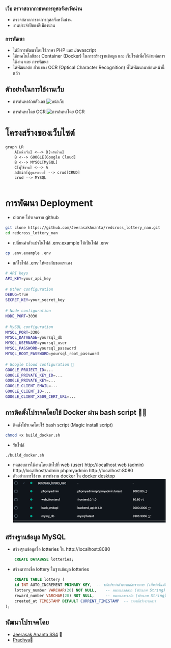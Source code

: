 ### เว็บ ตรวจสลากกาชาดการกุศลจังหวัดน่าน
- ตรวจสลากกาชาดการกุศลจังหวัดน่าน
- งานประจำปีของดีเมืองน่าน 
### การพัฒนา
- ได้มีการพัฒนาโดยใช้ภาษา PHP และ Javascript 
- ใช้เทคโนโลยีของ Container (Docker) ในการสร้างฐานข้อมูล และ เว็บไซต์เพื่อให้ง่ายต่อการใช้งาน และ การพัฒนา 
- ได้พัฒนาต่อ ส่วนของ OCR (Optical Character Recognition) ที่ได้พัฒนามาก่อนหน้านี้ เเล้ว
## ตัวอย่างในการใช้งานเว็บ
- การค้นหาด้วยตัวเลข
![หน้าเว็บ](./documents/doc.gif)

- การค้นหาโดย OCR
![การค้นหาโดย OCR](./documents/ocr.gif)
# โครงสร้างของเว็บไซต์
```mermaid
graph LR
    A[หน้าเว็บ] <--> B[หลังบ้าน]
    B <--> GOOGLE[Google Cloud]
    B <--> MYSQL[MySQL]
    C[ผู้ใช้งาน] <--> A
    admin[ผู้ดูแลระบบ] --> crud[CRUD]
    crud --> MYSQL
    
```
# การพัฒนา Deployment 
- clone โปรเจคจาก github 
```bash
git clone https://github.com/JeerasakAnanta/redcross_lottery_nan.git
cd redcross_lottery_nan 
```
- เปลี่ยนค่าตัวแปรในไฟล์ .env.example ให้เป็นไฟล์ .env
```bash
cp .env.example .env
```
- แก้ไขไฟล์ .env ให้ตรงกับของเราเอง
```bash
# API keys
API_KEY=your_api_key

# Other configuration
DEBUG=true
SECRET_KEY=your_secret_key

# Node configuration
NODE_PORT=3030

# MySQL configuration
MYSQL_PORT=3306
MYSQL_DATABASE=yoursql_db
MYSQL_USERNAME=yoursql_user
MYSQL_PASSWORD=yoursql_password
MYSQL_ROOT_PASSWORD=yoursql_root_password

# Google Cloud configuration 🤑
GOOGLE_PROJECT_ID=...
GOOGLE_PRIVATE_KEY_ID=...
GOOGLE_PRIVATE_KEY=...
GOOGLE_CLIENT_EMAIL=...
GOOGLE_CLIENT_ID=...
GOOGLE_CLIENT_X509_CERT_URL=...
```

## การติดตั้งโปรเจคโดยใช้ Docker ผ่าน bash script 🧙‍♂️
- ติดตั้งโปรเจคโดยใช้ bash script (Magic install script) 
```bash
chmod +x build_docker.sh
```
- รันไฟล์
```bash
./build_docker.sh
```
- ทดสอบการใช้งานโดยเข้าไปที่
web (user) http://localhost
web (admin) http://localhost/admin
phpmyadmin http://localhost:8080
- ตัวอย่างการใช้งาน การทำงาน docker ใน docker desktop
![dockerps](/documents/dockerps.png)
## สร้างฐานข้อมูล MySQL
- สร้างฐานข้อมูลชื่อ lotteries ใน http://localhost:8080
```sql
    CREATE DATABASE lotteries;
```
- สร้างตารางชื่อ lottery  ในฐานข้อมูล lotteries
```sql
    CREATE TABLE lottery (
    id INT AUTO_INCREMENT PRIMARY KEY,  -- รหัสประจำตัวของแต่ละรายการ (เพิ่มอัตโนมัติ)
    lottery_number VARCHAR(20) NOT NULL,    -- หมายเลขสลาก (ประเภท String)
    reward_number VARCHAR(20) NOT NULL,     -- หมายเลขรางวัล (ประเภท String)
    created_at TIMESTAMP DEFAULT CURRENT_TIMESTAMP  -- เวลาที่สร้างรายการ
);
```
## พัฒนาโปรเจคโดย 
- [Jeerasak Ananta SS4](https://github.com/JeerasakAnanta) 🍻
- [Prachya](https://github.com/pabigmz)🚀